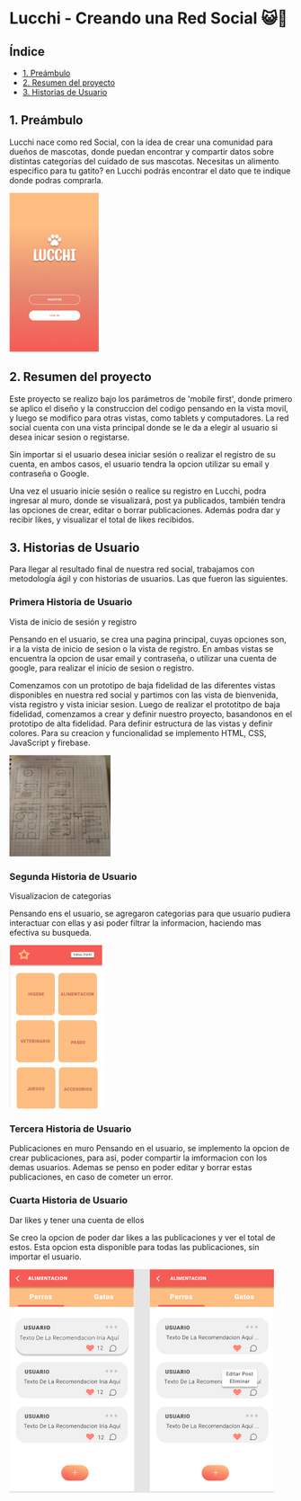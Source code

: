 # Lucchi - Creando una Red Social 😺🐶

## Índice

- [1. Preámbulo](#1-preámbulo)
- [2. Resumen del proyecto](#2-resumen-del-proyecto)
- [3. Historias de Usuario](#3-Historias-de-Usuario)

## 1. Preámbulo

Lucchi nace como red Social, con la idea de crear una comunidad para dueños de mascotas, donde puedan encontrar y compartir datos sobre distintas categorías del cuidado de sus mascotas.
Necesitas un alimento especifico para tu gatito? en Lucchi podrás encontrar el dato que te indique donde podras comprarla.

<img src="src/imgREADME/welcomeLucchi.png">

## 2. Resumen del proyecto

Este proyecto se realizo bajo los parámetros de 'mobile first', donde primero se aplico el diseño y la construccion del codigo pensando en la vista movil, y luego se modifico para otras vistas, como tablets y computadores.
La red social cuenta con una vista principal donde se le da a elegir al usuario si desea inicar sesion o registarse.

Sin importar si el usuario desea iniciar sesión o realizar el registro de su cuenta, en ambos casos, el usuario tendra la opcion utilizar su email y contraseña o Google.

Una vez el usuario inicie sesión o realice su registro en Lucchi, podra ingresar al muro, donde se visualizará, post ya publicados, también tendra las opciones de crear, editar o borrar publicaciones. Además podra dar y recibir likes, y visualizar el total de likes recibidos.

## 3. Historias de Usuario

Para llegar al resultado final de nuestra red social, trabajamos con metodología ágil y con historias de usuarios. Las que fueron las siguientes.

### Primera Historia de Usuario

Vista de inicio de sesión y registro

Pensando en el usuario, se crea una pagina principal, cuyas opciones son, ir a la vista de inicio de sesion o la vista de registro. En ambas vistas se encuentra la opcion de usar email y contraseña, o utilizar una cuenta de google, para realizar el inicio de sesion o registro.

Comenzamos con un prototipo de baja fidelidad de las diferentes vistas disponibles en nuestra red social y partimos con las vista de bienvenida, vista registro y vista iniciar sesion. Luego de realizar el prototitpo de baja fidelidad, comenzamos a crear y definir nuestro proyecto, basandonos en el prototipo de alta fidelidad. Para definir estructura de las vistas y definir colores. Para su creacion y funcionalidad se implemento HTML, CSS, JavaScript y firebase.

<img src="src/imgREADME/prototipoBaja.png" width="180" height="180">

### Segunda Historia de Usuario

Visualizacion de categorias

Pensando ens el usuario, se agregaron categorias para que usuario pudiera interactuar con ellas y asi poder filtrar la informacion, haciendo mas efectiva su busqueda.

<img src="src/imgREADME/categoriasLucchi.png">

### Tercera Historia de Usuario

Publicaciones en muro
Pensando en el usuario, se implemento la opcion de crear publicaciones, para asi, poder compartir la imformacion con los demas usuarios. Ademas se penso en poder editar y borrar estas publicaciones, en caso de cometer un error.

### Cuarta Historia de Usuario

Dar likes y tener una cuenta de ellos

Se creo la opcion de poder dar likes a las publicaciones y ver el total de estos. Esta opcion esta disponible para todas las publicaciones, sin importar el usuario.

<img src="src/imgREADME/publicacionPost.png">

